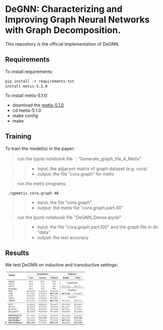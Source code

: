 # DeGNN: Characterizing and Improving Graph Neural Networks with Graph Decomposition.

This repository is the official implementation of DeGNN. 

## Requirements

To install requirements:

```setup
pip install -r requirements.txt
install metis-5.1.0
```
To install metis-5.1.0:
- download the [metis-5.1.0](http://glaros.dtc.umn.edu/gkhome/fetch/sw/metis/metis-5.1.0.tar.gz)
- cd metis-5.1.0
- make config
- make


## Training

To train the model(s) in the paper:


>run the ipynb notebook file	：“Generate_graph_file_4_Metis”

>> - input: the adjacent matrix of graph dataset (e.g. cora)
>>- output:  the file "cora.graph" for metis

>   run the metis programs:
```train
 ./gpmetis cora.graph 40
```
>>- input: the file "cora.graph"
>>- output:  the metis file "cora.graph.part.40"

>run the ipynb notebook file "DeGNN_Dense.ipynb"

>> - input: the file "cora.graph.part.100" and the graph file in dir "data"
>>- output:  the test accuracy

## Results

We test DeGNN on inductive and transductive settings:

!<img src="DeGNN.png" width="50%" height="50%">
